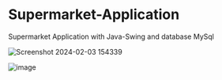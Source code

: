 # Supermarket-Application
 Supermarket Application with Java-Swing and database MySql

 ![Screenshot 2024-02-03 154339](https://github.com/xhafermuja/Supermarket-Application/assets/99412161/fd4a24d6-de8e-4d36-be6e-e09b3a466d9c)

![image](https://github.com/xhafermuja/Supermarket-Application/assets/99412161/20c62d42-9252-4812-aca4-ece09362b566)
